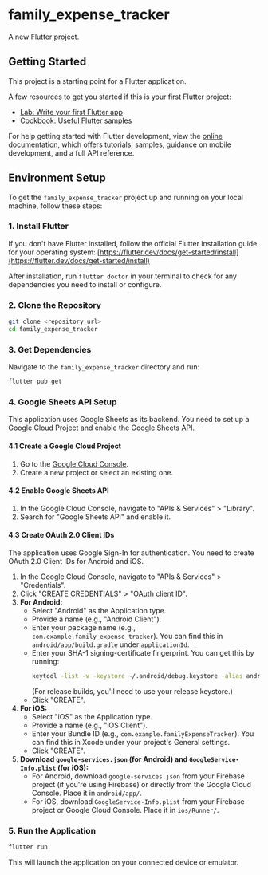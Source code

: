 # family_expense_tracker

A new Flutter project.

## Getting Started

This project is a starting point for a Flutter application.

A few resources to get you started if this is your first Flutter project:

- [Lab: Write your first Flutter app](https://docs.flutter.dev/get-started/codelab)
- [Cookbook: Useful Flutter samples](https://docs.flutter.dev/cookbook)

For help getting started with Flutter development, view the
[online documentation](https://docs.flutter.dev/), which offers tutorials,
samples, guidance on mobile development, and a full API reference.

## Environment Setup

To get the `family_expense_tracker` project up and running on your local machine, follow these steps:

### 1. Install Flutter

If you don't have Flutter installed, follow the official Flutter installation guide for your operating system:
[https://flutter.dev/docs/get-started/install](https://flutter.dev/docs/get-started/install)

After installation, run `flutter doctor` in your terminal to check for any dependencies you need to install or configure.

### 2. Clone the Repository

```bash
git clone <repository_url>
cd family_expense_tracker
```

### 3. Get Dependencies

Navigate to the `family_expense_tracker` directory and run:

```bash
flutter pub get
```

### 4. Google Sheets API Setup

This application uses Google Sheets as its backend. You need to set up a Google Cloud Project and enable the Google Sheets API.

#### 4.1 Create a Google Cloud Project

1.  Go to the [Google Cloud Console](https://console.cloud.google.com/).
2.  Create a new project or select an existing one.

#### 4.2 Enable Google Sheets API

1.  In the Google Cloud Console, navigate to "APIs & Services" > "Library".
2.  Search for "Google Sheets API" and enable it.

#### 4.3 Create OAuth 2.0 Client IDs

The application uses Google Sign-In for authentication. You need to create OAuth 2.0 Client IDs for Android and iOS.

1.  In the Google Cloud Console, navigate to "APIs & Services" > "Credentials".
2.  Click "CREATE CREDENTIALS" > "OAuth client ID".
3.  **For Android:**
    *   Select "Android" as the Application type.
    *   Provide a name (e.g., "Android Client").
    *   Enter your package name (e.g., `com.example.family_expense_tracker`). You can find this in `android/app/build.gradle` under `applicationId`.
    *   Enter your SHA-1 signing-certificate fingerprint. You can get this by running:
        ```bash
        keytool -list -v -keystore ~/.android/debug.keystore -alias androiddebugkey -storepass android -keypass android
        ```
        (For release builds, you'll need to use your release keystore.)
    *   Click "CREATE".
4.  **For iOS:**
    *   Select "iOS" as the Application type.
    *   Provide a name (e.g., "iOS Client").
    *   Enter your Bundle ID (e.g., `com.example.familyExpenseTracker`). You can find this in Xcode under your project's General settings.
    *   Click "CREATE".
5.  **Download `google-services.json` (for Android) and `GoogleService-Info.plist` (for iOS):**
    *   For Android, download `google-services.json` from your Firebase project (if you're using Firebase) or directly from the Google Cloud Console. Place it in `android/app/`.
    *   For iOS, download `GoogleService-Info.plist` from your Firebase project or Google Cloud Console. Place it in `ios/Runner/`.

### 5. Run the Application

```bash
flutter run
```

This will launch the application on your connected device or emulator.
